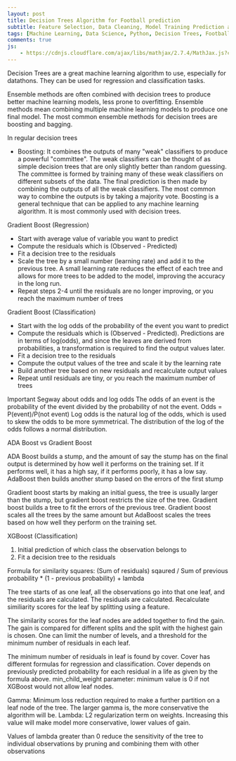 ```yaml
---
layout: post
title: Decision Trees Algorithm for Football prediction
subtitle: Feature Selection, Data Cleaning, Model Training Prediction and Evaluation
tags: [Machine Learning, Data Science, Python, Decision Trees, Football, Premier League]
comments: true
js:
    - https://cdnjs.cloudflare.com/ajax/libs/mathjax/2.7.4/MathJax.js?config=TeX-MML-AM_CHTML
---
```


Decision Trees are a great machine learning algorithm to use, especially for datathons. They can be used for regression 
and classification tasks.

Ensemble methods are often combined with decision trees to produce better machine learning models, less prone to overfitting.
Ensemble methods mean combining multiple machine learning models to produce one final model. The most common ensemble methods
for decision trees are boosting and bagging. 

In regular decision trees 

* Boosting: It combines the outputs of many "weak" classifiers to produce a powerful "committee". The weak classifiers
can be thought of as simple decision trees that are only slightly better than random guessing. The committee is formed
by training many of these weak classifiers on different subsets of the data. The final prediction is then made by
combining the outputs of all the weak classifiers. The most common way to combine the outputs is by taking a majority
vote. Boosting is a general technique that can be applied to any machine learning algorithm. It is most commonly used
with decision trees.

Gradient Boost (Regression)
* Start with average value of variable you want to predict 
* Compute the residuals which is (Observed - Predicted)
* Fit a decision tree to the residuals 
* Scale the tree by a small number (learning rate) and add it to the previous tree. A small learning rate reduces the 
effect of each tree and allows for more trees to be added to the model, improving the accuracy in the long run. 
* Repeat steps 2-4 until the residuals are no longer improving, or you reach the maximum number of trees

Gradient Boost (Classification)
* Start with the log odds of the probability of the event you want to predict
* Compute the residuals which is (Observed - Predicted). Predictions are in terms of log(odds), and since the leaves are derived 
from probabilities, a transformation is required to find the output values later. 
* Fit a decision tree to the residuals
* Compute the output values of the tree and scale it by the learning rate
* Build another tree based on new residuals and recalculate output values
* Repeat until residuals are tiny, or you reach the maximum number of trees

Important Segway about odds and log odds 
The odds of an event is the probability of the event divided by the probability of not the event.
Odds = P(event)/P(not event) 
Log odds is the natural log of the odds, which is used to skew the odds to be more symmetrical. The distribution
of the log of the odds follows a normal distribution.

ADA Boost vs Gradient Boost 

ADA Boost builds a stump, and the amount of say the stump has on the final output is determined by how well it performs
on the training set. If it performs well, it has a high say, if it performs poorly, it has a low say. AdaBoost then builds another stump
based on the errors of the first stump

Gradient boost starts by making an initial guess, the tree is usually larger than the stump, but gradient boost restricts the 
size of the tree. Gradient boost builds a tree to fit the errors of the previous tree. Gradient boost scales all the trees
by the same amount but AdaBoost scales the trees based on how well they perform on the training set.

XGBoost (Classification)
1) Initial prediction of which class the observation belongs to 
2) Fit a decision tree to the residuals

Formula for similarity squares: (Sum of residuals) sqaured / Sum of previous probability * (1 - previous probability) + lambda

The tree starts of as one leaf, all the observations go into that one leaf, and the residuals are calculated. The residuals
are calculated. Recalculate similiarity scores for the leaf by splitting using a feature.

The similarity scores for the leaf nodes are added together to find the gain. The gain is compared for different splits
and the split with the highest gain is chosen. One can limit the number of levels, and a threshold for the minimum number of 
residuals in each leaf. 

The minimum number of residuals in leaf is found by cover. Cover has different formulas for regression and classification.
Cover depends on previously predicted probability for each residual in a life as given by the formula above. 
min_child_weight parameter: minimum value is 0 if not XGBoost would not allow leaf nodes. 

Gamma: Minimum loss reduction required to make a further partition on a leaf node of the tree. The larger gamma is, the more conservative the algorithm will be.
Lambda: L2 regularization term on weights. Increasing this value will make model more conservative, lower values of gain. 

Values of lambda greater than 0 reduce the sensitivity of the tree to individual observations by pruning and combining them
with other observations 



